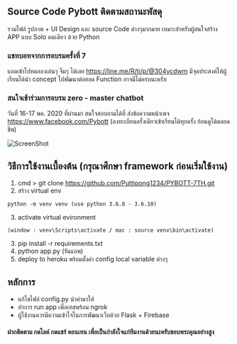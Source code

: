 ## Source Code Pybott ติดตามสถานะพัสดุ
รวมไฟล์ รูปภาพ + UI Design และ source Code ต่างๆมากมาย เหมาะสำหรับผู้สนใจสร้าง APP แบบ Solo คนเดียว
ด้วย Python

### แชทบอทจากการอบรมครั้งที่ 7 

แอดเข้าไปทดลองเล่นๆ จิ้มๆ ได้เลย
https://line.me/R/ti/p/@304ycdwm
มีจุดประสงค์ให้ผู้เรียนได้นำ concept ไปพัฒนาต่อยอด Function อาจมีไม่ครบนะครับ

### สนใจเข้าร่วมการอบรม zero - master chatbot 
วันที่ 16-17 พค. 2020 ที่ผ่านมา สนใจสอบถามได้ที่ 
ส่งข้อความหน้าเพจ https://www.facebook.com/Pybott
(ลงทะเบียนครั้งเดียวเข้าเรียนได้ทุกครั้ง ย้อนดูได้ตลอดชีพ)

![ScreenShot](https://scontent.fbkk22-3.fna.fbcdn.net/v/t1.0-9/98166112_577365766487772_3486300897774927872_n.png?_nc_cat=110&_nc_sid=8024bb&_nc_eui2=AeH2YUlrGujJOqW4-6DYG5ACyx6d0cHWGUbLHp3RwdYZRqg844k6K0pnCXuRKwObsek&_nc_oc=AQlNL7mxgFZwDpw8drk_WD9Ku0Sxef0LmhswwBYJDHqfvw7t14S5NuyEGVR7AncnJ2k&_nc_ht=scontent.fbkk22-3.fna&oh=232a2b41adf2f2ab82e9441d4cd9f559&oe=5EEB9EA5)

## วิธีการใช้งานเบื้องต้น (กรุณาศึกษา framework ก่อนเริ่มใช้งาน)
1. cmd > git clone https://github.com/Puttipong1234/PYBOTT-7TH.git
2. สร้าง virtual env 
```
python -m venv venv (use python 3.6.8 - 3.6.10)
```
3. activate virtual evironment 
```
(window : venv\Scripts\activate / mac : source venv\bin\activate)
```
3. pip install -r requirements.txt
4. python app.py (รันแอพ)
5. deploy to heroku พร้อมตั้งค่า config local variable ต่างๆ

## หลักการ
 - แก้ไขไฟล์ config.py นำค่ามาใส่
 - ทำการ run app เพื่อเทสพร้อม ngrok
 - ผู้ใช้งานควรมีความเข้าใจในการพัฒนาเว็บด้วย Flask + Firebase

#### ฝากติดตาม กดไลค์ กดแชร์ คอนเทน เพื่อเป็นกำลังใจแก่ทีมงานด้วยนะครับขอบพระคุณอย่างสูง